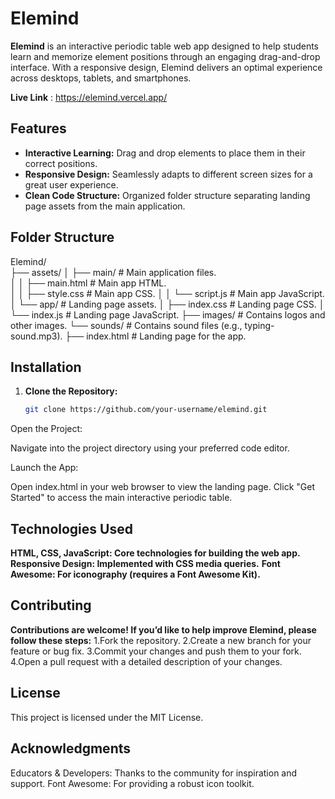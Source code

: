 # Elemind

**Elemind** is an interactive periodic table web app designed to help students learn and memorize element positions through an engaging drag-and-drop interface. With a responsive design, Elemind delivers an optimal experience across desktops, tablets, and smartphones.

**Live Link** : https://elemind.vercel.app/

## Features

- **Interactive Learning:** Drag and drop elements to place them in their correct positions.
- **Responsive Design:** Seamlessly adapts to different screen sizes for a great user experience.
- **Clean Code Structure:** Organized folder structure separating landing page assets from the main application.

## Folder Structure

Elemind/  
           ├── assets/ │ ├── main/ # Main application files.  
           │           │ ├── main.html # Main app HTML.  
           │           │ ├── style.css # Main app CSS. 
           │           │ └── script.js # Main app JavaScript. 
           │           └── app/ # Landing page assets. 
           │           ├── index.css # Landing page CSS. 
           │           └── index.js # Landing page JavaScript.
           ├── images/ # Contains logos and other images. 
           └── sounds/ # Contains sound files (e.g., typing-sound.mp3).
           ├── index.html # Landing page for the app. 



## Installation

1. **Clone the Repository:**

   ```bash
   git clone https://github.com/your-username/elemind.git
Open the Project:

Navigate into the project directory using your preferred code editor.

Launch the App:

Open index.html in your web browser to view the landing page. Click "Get Started" to access the main interactive periodic table.


## Technologies Used

**HTML, CSS, JavaScript: Core technologies for building the web app.**
**Responsive Design: Implemented with CSS media queries.**
**Font Awesome: For iconography (requires a Font Awesome Kit).**


## Contributing

**Contributions are welcome! If you’d like to help improve Elemind, please follow these steps:**
1.Fork the repository.
2.Create a new branch for your feature or bug fix.
3.Commit your changes and push them to your fork.
4.Open a pull request with a detailed description of your changes.

## License
This project is licensed under the MIT License.

## Acknowledgments
Educators & Developers: Thanks to the community for inspiration and support.
Font Awesome: For providing a robust icon toolkit.

